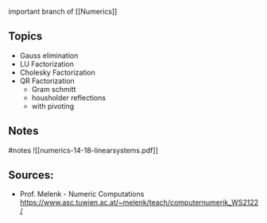 important branch of [[Numerics]]


## Topics
- Gauss elimination
- LU Factorization
- Cholesky Factorization
- QR Factorization
	- Gram schmitt
	- housholder reflections
	- with pivoting


## Notes
#notes 
![[numerics-14-18-linearsystems.pdf]]


## Sources:
- Prof. Melenk - Numeric Computations https://www.asc.tuwien.ac.at/~melenk/teach/computernumerik_WS2122/